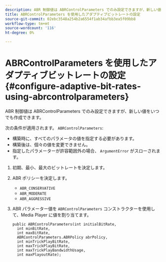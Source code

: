 ```yaml
---
description: ABR 制御値は ABRControlParameters でのみ設定できますが、新しい値をいつでも作成できます。
title: ABRControlParameters を使用したアダプティブビットレートの設定
source-git-commit: 02ebc3548a254b2a6554f1ab34afbb3ea5f09bb8
workflow-type: tm+mt
source-wordcount: '116'
ht-degree: 0%

---
```


# ABRControlParameters を使用したアダプティブビットレートの設定 {#configure-adaptive-bit-rates-using-abrcontrolparameters}

ABR 制御値は ABRControlParameters でのみ設定できますが、新しい値をいつでも作成できます。

次の条件が適用されます。 `ABRControlParameters`:

* 構築時に、すべてのパラメータの値を指定する必要があります。
* 構築後は、個々の値を変更できません。
* 指定したパラメーターが許容範囲外の場合、 `ArgumentError` がスローされます。

1. 初期、最小、最大のビットレートを決定します。
1. ABR ポリシーを決定します。

   * `ABR_CONSERVATIVE`
   * `ABR_MODERATE`
   * `ABR_AGGRESSIVE`

1. ABR パラメーター値を `ABRControlParameters` コンストラクターを使用して、Media Player に値を割り当てます。

   ```
   public ABRControlParameters(int initialBitRate, 
     int minBitRate, 
     int maxBitRate, 
     ABRControlParameters.ABRPolicy abrPolicy, 
     int minTrickPlayBitRate, 
     int maxTrickPlayBitRate, 
     int maxTrickPlayBandwidthUsage, 
     int maxPlayoutRate);
   ```
